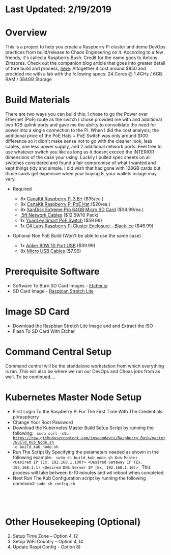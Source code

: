 # Last Updated: 2/19/2019

# Overview
This is a project to help you create a Raspberry Pi cluster and demo DevOps practices from build/release to Chaos Engineering on it. According to a few friends, it's called a Raspberry Bush. Credit for the name goes to Antony Zimzores. Check out the companion blog article that goes into greater detail of thre build and process, [here](https://www.seanasaservice.com/blog/raspberry-bush). Altogether it cost around $850 and procided me with a lab with the following specs: 24 Cores @ 1.4GHz / 6GB RAM / 384GB Storage


# Build Materials
There are two ways you can build this, I chose to go the Power over Ethernet (PoE) route as the switch I chose provided me with and additional two 1GB uplink ports and gave me the ability to consolidate the need for power into a single connection to the Pi. When I did the cost analysis, the additional price of the PoE Hats + PoE Switch was only around $100 difference so it didn't make sense not to go with the cleaner look, less cables, one less power supply, and 2 additional network ports. Feel free to use whatever switch you like as long as it doesnt exceed the INTERIOR dimensions of the case your using. Luckily I pulled spec sheets on all switches considered and found a fair compromise of what I wanted and kept things tidy and simple. I did wish that had gone with 128GB cards but those cards get expensive when your buying 8, your wallets milage may vary.

  - Required
    - 8x [CanaKit Raspberry Pi 3 B+](https://www.canakit.com/raspberry-pi-3-model-b-plus.html) ($35/ea.)
    - 8x [CanaKit Raspberry Pi PoE Hat](https://www.canakit.com/raspberry-pi-poe-hat.html) ($20/ea.)
    - 8x [SanDisk Extreme Pro 64GB Micro SD Card](https://www.bestbuy.com/site/sandisk-extreme-plus-64gb-microsdxc-uhs-i-memory-card/6282920.p?skuId=6282920) ($34.99/ea.)
    - [.5ft Network Cables](https://www.amazon.com/gp/product/B06Y4722LW) ($12.59/10 Pack)
    - 1x [YuanLey Smart PoE Switch](https://www.amazon.com/gp/product/B07H8YN9C3) ($59.99)
    - 1x [C4 Labs Raspberry Pi Cluster Enclosure – Black Ice](https://www.c4labs.com/product/8-slot-stackable-cluster-case-raspberry-pi-3b-and-other-single-board-computers-color-options/) ($46.99)

  - Optional Non PoE Build (Won't be able to use the same case)
    - 1x [Anker 60W 10 Port USB](https://www.amazon.com/Anker-10-Port-Charger-PowerPort-iPhone/dp/B00YRYS4T4) ($39.99)
    - 8x [Micro USB Cables](https://www.amazon.com/Sabrent-6-Pack-Premium-Cables-CB-UM61/dp/B011KMSNXM) ($7.99)
    

# Prerequisite Software
  - Software To Burn SD Card Images - [Etcher.io]()
  - SD Card Image - [Raspbian Stretch Lite]()
  

# Image SD Card
  - Download the Raspbian Stretch Lite Image and and Extract the ISO
  - Flash To SD Card With Etcher


# Command Central Setup
Command central will be the standalone workstation from which everything is ran. This will also be where we run our DevOps and Choas jobs from as well. To be continued....

# Kubernetes Master Node Setup
  - First Login To the Raspberry Pi For The First Time With The Credentials: pi/raspberry
  - Change Your Root Password
  - Download the Kubernetes Master Build Setup Script by running the following:
 <code> sudo curl -sSL https://raw.githubusercontent.com/imseandavis/Raspberry_Bush/master/Build_Kub_Node.sh -o build_kub_node.sh</code>
  - Run The Script By Specifying the parameters needed as shown in the following example: <code>
  sudo sh build_kub_node.sh Kub-Master <Desired IP (Ex. 192.168.1.100)> <Desired Gateway IP (Ex. 192.168.1.1) <Desired DNS Server IP (Ex. 192.168.1.10)> 
</code> This process will take between 6-10 minutes and wil reboot when completed.
  - Next Run The Kub Configuration script by running the following command:
  <code>sudo sh config.sh
  </code>


# Other Housekeeping (Optional)
2.	Setup Time Zone – Option 4, I2
3.	Setup WiFi Country – Option 4, I4
4.	Update Raspi Config – Option 8)
